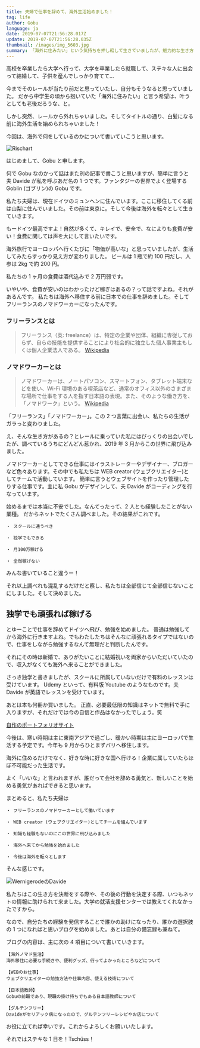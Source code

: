 ```yaml
---
title: 夫婦で仕事を辞めて、海外生活始めました！
tag: life
author: Gobu
language: ja
date: 2019-07-07T21:56:28.017Z
update: 2019-07-07T21:56:28.035Z
thumbnail: /images/img_5603.jpg
summary: 「海外に住みたい」という気持ちを押し殺して生きていましたが、魅力的な生き方・働き方に出会い、その世界に飛び込んでみました。
---
```


高校を卒業したら大学へ行って、大学を卒業したら就職して、ステキな人に出会って結婚して、子供を産んでしっかり育てて…

今までそのレールが当たり前だと思っていたし、自分もそうなると思っていました。
だから中学生の頃から抱いていた「海外に住みたい」と言う希望は、叶うとしても老後だろうな、と。

しかし突然、レールから外れちゃいました。そしてタイトルの通り、白髪になる前に海外生活を始められちゃいました！

今回は、海外で何をしているのかについて書いていこうと思います。

![Rischart](/images/img_2040.jpg 'Rischart')

はじめまして、Gobu と申します。

何で Gobu なのかって話はまた別の記事で書こうと思いますが、簡単に言うと夫 Davide が私を呼ぶあだ名の 1 つです。ファンタジーの世界でよく登場する Goblin (ゴブリン)の Gobu です。

私たち夫婦は、現在ドイツのミュンヘンに住んでいます。ここに移住してくる前は山梨に住んでいました。その前は東京に。そして今後は海外を転々として生きていきます。

もードイツ最高ですよ！自然が多くて、キレイで、安全で、なによりも食費が安い！食費に関しては声を大にして言いたいです。

海外旅行でヨーロッパへ行くたびに「物価が高いな」と思っていましたが、生活してみたらすっかり見え方が変わりました。
ビールは 1 瓶で約 100 円だし、人参は 2kg で約 200 円。

私たちの 1 ヶ月の食費は酒代込みで 2 万円弱です。

いやいや、食費が安いのはわかったけど稼ぎはあるの？って話ですよね。それがあるんです。
私たちは海外へ移住する前に日本での仕事を辞めました。そしてフリーランスのノマドワーカーになったんです。

### フリーランスとは

> フリーランス（英: freelance）は、特定の企業や団体、組織に専従しておらず、自らの技能を提供することにより社会的に独立した個人事業主もしくは個人企業法人である。
> [Wikipedia](https://ja.wikipedia.org/wiki/%E3%83%95%E3%83%AA%E3%83%BC%E3%83%A9%E3%83%B3%E3%82%B9)

### ノマドワーカーとは

> ノマドワーカーは、ノートパソコン、スマートフォン、タブレット端末などを使い、Wi-Fi 環境のある喫茶店など、通常のオフィス以外のさまざまな場所で仕事をする人を指す日本語の表現。また、そのような働き方を、「ノマドワーク」という。
> [Wikipedia](https://ja.wikipedia.org/wiki/%E3%83%8E%E3%83%9E%E3%83%89%E3%83%AF%E3%83%BC%E3%82%AB%E3%83%BC)

「フリーランス」「ノマドワーカー」。この 2 つ言葉に出会い、私たちの生活がガラっと変わりました。

え、そんな生き方があるの？とレールに乗っていた私にはびっくりの出会いでしたが、調べているうちにどんどん惹かれ、2019 年 3 月からこの世界に飛び込みました。

ノマドワーカーとしてできる仕事にはイラストレーターやデザイナー、ブロガーなど色々あります。その中でも私たちは WEB creator (ウェブクリエイター)としてチームで活動しています。
簡単に言うとウェブサイトを作ったり管理したりする仕事です。主に私 Gobu がデザインして、夫 Davide がコーディングを行なっています。

始めるまでは本当に不安でした。なんてったって、2 人とも経験したことがない業種。
だからネットでたくさん調べました。その結果がこれです。

```
・ スクールに通うべき

・ 独学でもできる

・ 月100万稼げる

・ 全然稼げない
```

みんな書いていること違うー！

それ以上調べれも混乱するだけだと察し、私たちは全部信じて全部信じないことにしました。そして決めました。

## 独学でも頑張れば稼げる

とゆーことで仕事を辞めてドイツへ飛び、勉強を始めました。
普通は勉強してから海外に行きますよね。でもわたしたちはそんなに頑張れるタイプではないので、仕事をしながら勉強するなんて無理だと判断したんです。

それにその時は新婚で、ありがたいことに結婚祝いを両家からいただいていたので、収入がなくても海外へ来ることができました。

さっき独学と書きましたが、スクールに所属していないだけで有料のレッスンは受けています。
Udemy といって、有料版 Youtube のようなものです。夫 Davide が英語でレッスンを受けています。

あとは本も何冊か買いました。
正直、必要最低限の知識はネットで無料で手に入りますが、それだけでは今の自信と作品はなかったでしょう。笑

[自作のポートフォリオサイト](https://vibrant-jones-3cd723.netlify.com)

今後は、寒い時期は主に東南アジアで過ごし、暖かい時期は主にヨーロッパで生活する予定です。今年も 9 月からひとまずバリへ移住します。

海外に住めるだけでなく、好きな時に好きな国へ行ける！企業に属していたらほぼ不可能だった生活です。

よく「いいな」と言われますが、誰だって会社を辞める勇気と、新しいことを始める勇気があればできると思います。

まとめると、私たち夫婦は

```
・ フリーランスのノマドワーカーとして働いています

・ WEB creator (ウェブクリエイター)としてチームを組んでいます

・ 知識も経験もないのにこの世界に飛び込みました

・ 海外へ来てから勉強を始めました

・ 今後は海外を転々とします
```

そんな感じです。

![WernigerodeのDavide](/images/img_1248.jpg 'WernigerodeのDavide')

私たちはこの生き方を決断をする際や、その後の行動を決定する際、いつもネットの情報に助けられて来ました。大学の就活支援センターでは教えてくれなかったですから。

なので、自分たちの経験を発信することで誰かの助けになったり、誰かの選択肢の 1 つになればと思いブログを始めました。あとは自分の備忘録も兼ねて。

ブログの内容は、主に次の 4 項目について書いていきます。

```
【海外ノマド生活】
海外移住に必要な手続きや、便利グッズ、行ってよかったところなどについて

【WEBのお仕事】
ウェブクリエイターの勉強方法や仕事内容、使える技術について

【日本語教師】
Gobuの前職であり、現職の掛け持ちでもある日本語教師について

【グルテンフリー】
Davideがセリアック病になったので、グルテンフリーレシピやお店について
```

お役に立てれば幸いです。これからよろしくお願いいたします。

それではステキな 1 日を！Tschüss！
